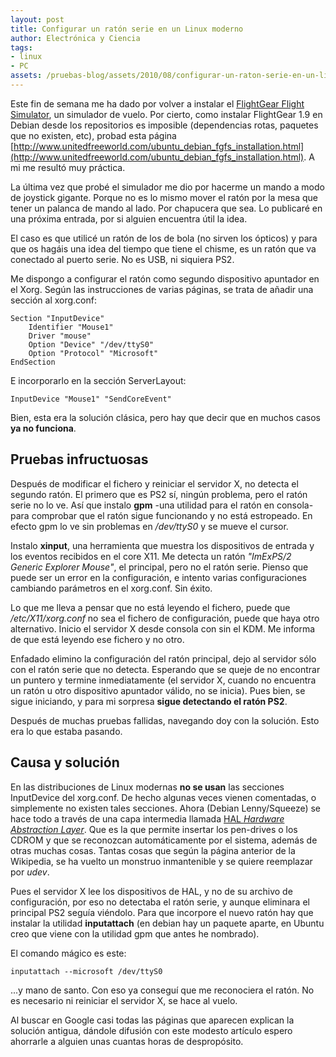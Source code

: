 ```yaml
---
layout: post
title: Configurar un ratón serie en un Linux moderno
author: Electrónica y Ciencia
tags:
- linux
- PC
assets: /pruebas-blog/assets/2010/08/configurar-un-raton-serie-en-un-linux
---
```


Este fin de semana me ha dado por volver a instalar el [FlightGear Flight Simulator](http://www.flightgear.org/), un simulador de vuelo. Por cierto, como instalar FlightGear 1.9 en Debian desde los repositorios es imposible (dependencias rotas, paquetes que no existen, etc), probad esta página [http://www.unitedfreeworld.com/ubuntu_debian_fgfs_installation.html](http://www.unitedfreeworld.com/ubuntu_debian_fgfs_installation.html). A mi me resultó muy práctica.

La última vez que probé el simulador me dio por hacerme un mando a modo de joystick gigante. Porque no es lo mismo mover el ratón por la mesa que tener un palanca de mando al lado. Por chapucera que sea. Lo publicaré en una próxima entrada, por si alguien encuentra útil la idea.

El caso es que utilicé un ratón de los de bola (no sirven los ópticos) y para que os hagáis una idea del tiempo que tiene el chisme, es un ratón que va conectado al puerto serie. No es USB, ni siquiera PS2.

Me dispongo a configurar el ratón como segundo dispositivo apuntador en el Xorg. Según las instrucciones de varias páginas, se trata de añadir una sección al xorg.conf:

    Section "InputDevice"
        Identifier "Mouse1"
        Driver "mouse"
        Option "Device" "/dev/ttyS0"
        Option "Protocol" "Microsoft"
    EndSection

E incorporarlo en la sección ServerLayout:

    InputDevice "Mouse1" "SendCoreEvent"

Bien, esta era la solución clásica, pero hay que decir que en muchos casos **ya no funciona**.

## Pruebas infructuosas

Después de modificar el fichero y reiniciar el servidor X, no detecta el segundo ratón. El primero que es PS2 sí, ningún problema, pero el ratón serie no lo ve. Así que instalo **gpm** -una utilidad para el ratón en consola- para comprobar que el ratón sigue funcionando y no está estropeado. En efecto gpm lo ve sin problemas en */dev/ttyS0* y se mueve el cursor.

Instalo **xinput**, una herramienta que muestra los dispositivos de entrada y los eventos recibidos en el core X11. Me detecta un ratón *"ImExPS/2 Generic Explorer Mouse"*, el principal, pero no el ratón serie. Pienso que puede ser un error en la configuración, e intento varias configuraciones cambiando parámetros en el xorg.conf. Sin éxito.

Lo que me lleva a pensar que no está leyendo el fichero, puede que */etc/X11/xorg.conf* no sea el fichero de configuración, puede que haya otro alternativo. Inicio el servidor X desde consola con sin el KDM. Me informa de que está leyendo ese fichero y no otro.

Enfadado elimino la configuración del ratón principal, dejo al servidor sólo con el ratón serie que no detecta. Esperando que se queje de no encontrar un puntero y termine inmediatamente (el servidor X, cuando no encuentra un ratón u otro dispositivo apuntador válido, no se inicia). Pues bien, se sigue iniciando, y para mi sorpresa **sigue detectando el ratón PS2**.

Después de muchas pruebas fallidas, navegando doy con la solución. Esto era lo que estaba pasando.

## Causa y solución

En las distribuciones de Linux modernas **no se usan** las secciones InputDevice del xorg.conf. De hecho algunas veces vienen comentadas, o simplemente no existen tales secciones. Ahora (Debian Lenny/Squeeze) se hace todo a través de una capa intermedia llamada [HAL <em>Hardware Abstraction Layer</em>](http://en.wikipedia.org/wiki/HAL_%28software%29). Que es la que permite insertar los pen-drives o los CDROM y que se reconozcan automáticamente por el sistema, además de otras muchas cosas. Tantas cosas que según la página anterior de la Wikipedia, se ha vuelto un monstruo inmantenible y se quiere reemplazar por *udev*.

Pues el servidor X lee los dispositivos de HAL, y no de su archivo de configuración, por eso no detectaba el ratón serie, y aunque eliminara el principal PS2 seguía viéndolo. Para que incorpore el nuevo ratón hay que instalar la utilidad **inputattach** (en debian hay un paquete aparte, en Ubuntu creo que viene con la utilidad gpm que antes he nombrado).

El comando mágico es este:

    inputattach --microsoft /dev/ttyS0

...y mano de santo. Con eso ya conseguí que me reconociera el ratón. No es necesario ni reiniciar el servidor X, se hace al vuelo.

Al buscar en Google casi todas las páginas que aparecen explican la solución antigua, dándole difusión con este modesto artículo espero ahorrarle a alguien unas cuantas horas de despropósito.

